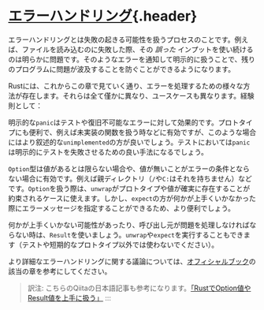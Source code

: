 # [エラーハンドリング](#エラーハンドリング){.header}

エラーハンドリングとは失敗の起きる可能性を扱うプロセスのことです。例えば、ファイルを読み込むのに失敗した際、その
*誤った*
インプットを使い続けるのは明らかに問題です。そのようなエラーを通知して明示的に扱うことで、残りのプログラムに問題が波及することを防ぐことができるようになります。

Rustには、これからこの章で見ていく通り、エラーを処理するための様々な方法が存在します。それらは全て僅かに異なり、ユースケースも異なります。経験則として：

明示的な`panic`はテストや復旧不可能なエラーに対して効果的です。プロトタイプにも便利で、例えば未実装の関数を扱う時などに有効ですが、このような場合にはより叙述的な`unimplemented`の方が良いでしょう。テストにおいては`panic`は明示的にテストを失敗させるための良い手法になるでしょう。

`Option`型は値があるとは限らない場合や、値が無いことがエラーの条件とならない場合に有効です。例えば親ディレクトリ（`/`や`C:`はそれを持ちません）などです。`Option`を扱う際は、`unwrap`がプロトタイプや値が確実に存在することが約束されるケースに使えます。しかし、`expect`の方が何かが上手くいかなかった際にエラーメッセージを指定することができるため、より便利でしょう。

何かが上手くいかない可能性があったり、呼び出し元が問題を処理しなければならない時は、`Result`を使いましょう。`unwrap`や`expect`を実行することもできます（テストや短期的なプロトタイプ以外では使わないでください）。

より詳細なエラーハンドリングに関する議論については、[オフィシャルブック](https://doc.rust-lang.org/book/ch09-00-error-handling.html)の該当の章を参考にしてください。

> 訳注:
> こちらのQiitaの日本語記事も参考になります。[「RustでOption値やResult値を上手に扱う」](http://qiita.com/tatsuya6502/items/cd41599291e2e5f38a4a)
:::

